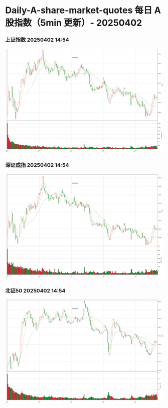 
# Daily-A-share-market-quotes 每日 A 股指数（5min 更新）- 20250402

### 上证指数 20250402 14:54
![](./fig/2025/4/20250402-sh000001.png)

### 深证成指 20250402 14:54
![](./fig/2025/4/20250402-sz399001.png)

### 北证50 20250402 14:54
![](./fig/2025/4/20250402-bj899050.png)
